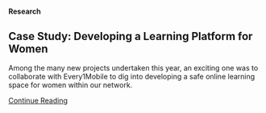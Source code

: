 #### Research

## Case Study: Developing a Learning Platform for Women

Among the many new projects undertaken this year, an exciting one was to collaborate with Every1Mobile to dig into developing a safe online learning space for women within our network. 

[Continue Reading](https://medium.com/read-write-participate/case-study-developing-a-learning-platform-for-women-afa4d2096bc#.yind84k3g)
